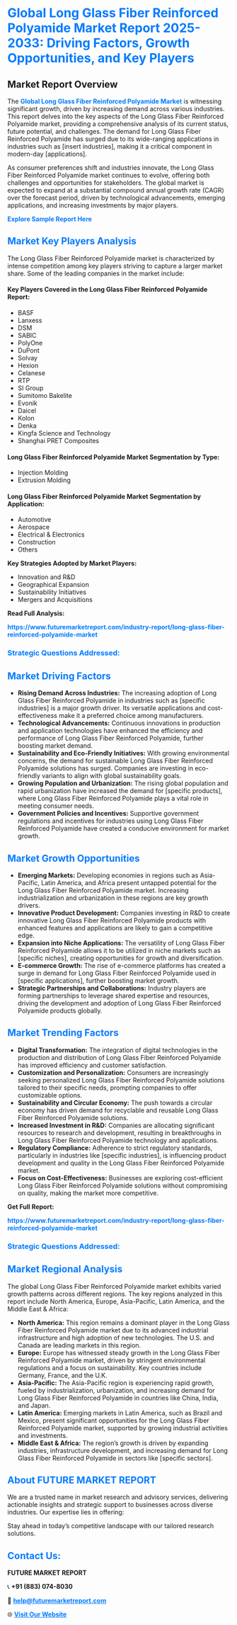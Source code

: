 <h1 style="color: #007BFF;">Global Long Glass Fiber Reinforced Polyamide Market Report 2025-2033: Driving Factors, Growth Opportunities, and Key Players</h1>

<section id="overview">
<h2>Market Report Overview</h2>
<p>The <a href="https://www.futuremarketreport.com/industry-report/long-glass-fiber-reinforced-polyamide-market" style="color: #007BFF; text-decoration: none;"><strong>Global Long Glass Fiber Reinforced Polyamide Market</strong></a> is witnessing significant growth, driven by increasing demand across various industries. This report delves into the key aspects of the Long Glass Fiber Reinforced Polyamide market, providing a comprehensive analysis of its current status, future potential, and challenges. The demand for Long Glass Fiber Reinforced Polyamide has surged due to its wide-ranging applications in industries such as [insert industries], making it a critical component in modern-day [applications].</p>
<p>As consumer preferences shift and industries innovate, the Long Glass Fiber Reinforced Polyamide market continues to evolve, offering both challenges and opportunities for stakeholders. The global market is expected to expand at a substantial compound annual growth rate (CAGR) over the forecast period, driven by technological advancements, emerging applications, and increasing investments by major players.</p>
</section>

<section id="overview">
<p><a href="https://www.futuremarketreport.com/request-sample/reportId=36590" style="color: #007BFF; text-decoration: none;"><strong>Explore Sample Report Here</strong></a></p>
</section>

<section id="key-players">
<h2 style="color: #007BFF;">Market Key Players Analysis</h2>
<p>The Long Glass Fiber Reinforced Polyamide market is characterized by intense competition among key players striving to capture a larger market share. Some of the leading companies in the market include:</p>
<h4>Key Players Covered in the Long Glass Fiber Reinforced Polyamide Report:</h4>
<ul><li>BASF</li><li>Lanxess</li><li>DSM</li><li>SABIC</li><li>PolyOne</li><li>DuPont</li><li>Solvay</li><li>Hexion</li><li>Celanese</li><li>RTP</li><li>SI Group</li><li>Sumitomo Bakelite</li><li>Evonik</li><li>Daicel</li><li>Kolon</li><li>Denka</li><li>Kingfa Science and Technology</li><li>Shanghai PRET Composites</li></ul>
<h4>Long Glass Fiber Reinforced Polyamide Market Segmentation by Type:</h4>
<ul><li>Injection Molding</li><li>Extrusion Molding</li></ul>

<h4>Long Glass Fiber Reinforced Polyamide Market Segmentation by Application:</h4>
<ul><li>Automotive</li><li>Aerospace</li><li>Electrical &amp; Electronics</li><li>Construction</li><li>Others</li></ul>
<p><strong>Key Strategies Adopted by Market Players:</strong></p>
<ul>
<li>Innovation and R&D</li>
<li>Geographical Expansion</li>
<li>Sustainability Initiatives</li>
<li>Mergers and Acquisitions</li>
</ul>
</section>

<section>
<p><strong>Read Full Analysis: </strong></p><a href="https://www.futuremarketreport.com/industry-report/long-glass-fiber-reinforced-polyamide-market" style="color: #007BFF; text-decoration: none;"><strong>https://www.futuremarketreport.com/industry-report/long-glass-fiber-reinforced-polyamide-market</strong></a>
<h3 style="color: #007BFF;">Strategic Questions Addressed:</h3>
</section>

<section id="driving-factors">
<h2 style="color: #007BFF;">Market Driving Factors</h2>
<ul>
<li><strong>Rising Demand Across Industries:</strong> The increasing adoption of Long Glass Fiber Reinforced Polyamide in industries such as [specific industries] is a major growth driver. Its versatile applications and cost-effectiveness make it a preferred choice among manufacturers.</li>
<li><strong>Technological Advancements:</strong> Continuous innovations in production and application technologies have enhanced the efficiency and performance of Long Glass Fiber Reinforced Polyamide, further boosting market demand.</li>
<li><strong>Sustainability and Eco-Friendly Initiatives:</strong> With growing environmental concerns, the demand for sustainable Long Glass Fiber Reinforced Polyamide solutions has surged. Companies are investing in eco-friendly variants to align with global sustainability goals.</li>
<li><strong>Growing Population and Urbanization:</strong> The rising global population and rapid urbanization have increased the demand for [specific products], where Long Glass Fiber Reinforced Polyamide plays a vital role in meeting consumer needs.</li>
<li><strong>Government Policies and Incentives:</strong> Supportive government regulations and incentives for industries using Long Glass Fiber Reinforced Polyamide have created a conducive environment for market growth.</li>
</ul>
</section>

<section id="growth-opportunities">
<h2 style="color: #007BFF;">Market Growth Opportunities</h2>
<ul>
<li><strong>Emerging Markets:</strong> Developing economies in regions such as Asia-Pacific, Latin America, and Africa present untapped potential for the Long Glass Fiber Reinforced Polyamide market. Increasing industrialization and urbanization in these regions are key growth drivers.</li>
<li><strong>Innovative Product Development:</strong> Companies investing in R&D to create innovative Long Glass Fiber Reinforced Polyamide products with enhanced features and applications are likely to gain a competitive edge.</li>
<li><strong>Expansion into Niche Applications:</strong> The versatility of Long Glass Fiber Reinforced Polyamide allows it to be utilized in niche markets such as [specific niches], creating opportunities for growth and diversification.</li>
<li><strong>E-commerce Growth:</strong> The rise of e-commerce platforms has created a surge in demand for Long Glass Fiber Reinforced Polyamide used in [specific applications], further boosting market growth.</li>
<li><strong>Strategic Partnerships and Collaborations:</strong> Industry players are forming partnerships to leverage shared expertise and resources, driving the development and adoption of Long Glass Fiber Reinforced Polyamide products globally.</li>
</ul>
</section>

<section id="trending-factors">
<h2 style="color: #007BFF;">Market Trending Factors</h2>
<ul>
<li><strong>Digital Transformation:</strong> The integration of digital technologies in the production and distribution of Long Glass Fiber Reinforced Polyamide has improved efficiency and customer satisfaction.</li>
<li><strong>Customization and Personalization:</strong> Consumers are increasingly seeking personalized Long Glass Fiber Reinforced Polyamide solutions tailored to their specific needs, prompting companies to offer customizable options.</li>
<li><strong>Sustainability and Circular Economy:</strong> The push towards a circular economy has driven demand for recyclable and reusable Long Glass Fiber Reinforced Polyamide solutions.</li>
<li><strong>Increased Investment in R&D:</strong> Companies are allocating significant resources to research and development, resulting in breakthroughs in Long Glass Fiber Reinforced Polyamide technology and applications.</li>
<li><strong>Regulatory Compliance:</strong> Adherence to strict regulatory standards, particularly in industries like [specific industries], is influencing product development and quality in the Long Glass Fiber Reinforced Polyamide market.</li>
<li><strong>Focus on Cost-Effectiveness:</strong> Businesses are exploring cost-efficient Long Glass Fiber Reinforced Polyamide solutions without compromising on quality, making the market more competitive.</li>
</ul>
</section>

<section>
<p><strong>Get Full Report: </strong></p><a href="https://www.futuremarketreport.com/industry-report/long-glass-fiber-reinforced-polyamide-market" style="color: #007BFF; text-decoration: none;"><strong>https://www.futuremarketreport.com/industry-report/long-glass-fiber-reinforced-polyamide-market</strong></a>
<h3 style="color: #007BFF;">Strategic Questions Addressed:</h3>
</section>


<section id="regional-analysis">
<h2 style="color: #007BFF;">Market Regional Analysis</h2>
<p>The global Long Glass Fiber Reinforced Polyamide market exhibits varied growth patterns across different regions. The key regions analyzed in this report include North America, Europe, Asia-Pacific, Latin America, and the Middle East & Africa:</p>
<ul>
<li><strong>North America:</strong> This region remains a dominant player in the Long Glass Fiber Reinforced Polyamide market due to its advanced industrial infrastructure and high adoption of new technologies. The U.S. and Canada are leading markets in this region.</li>
<li><strong>Europe:</strong> Europe has witnessed steady growth in the Long Glass Fiber Reinforced Polyamide market, driven by stringent environmental regulations and a focus on sustainability. Key countries include Germany, France, and the U.K.</li>
<li><strong>Asia-Pacific:</strong> The Asia-Pacific region is experiencing rapid growth, fueled by industrialization, urbanization, and increasing demand for Long Glass Fiber Reinforced Polyamide in countries like China, India, and Japan.</li>
<li><strong>Latin America:</strong> Emerging markets in Latin America, such as Brazil and Mexico, present significant opportunities for the Long Glass Fiber Reinforced Polyamide market, supported by growing industrial activities and investments.</li>
<li><strong>Middle East & Africa:</strong> The region’s growth is driven by expanding industries, infrastructure development, and increasing demand for Long Glass Fiber Reinforced Polyamide in sectors like [specific sectors].</li>
</ul>
</section>

<footer>
<h2 style="color: #007BFF;">About FUTURE MARKET REPORT</h2>
<p>We are a trusted name in market research and advisory services, delivering actionable insights and strategic support to businesses across diverse industries. Our expertise lies in offering:</p>

<p>Stay ahead in today’s competitive landscape with our tailored research solutions.</p>

<h2 style="color: #007BFF;">Contact Us:</h2>
<p><strong>FUTURE MARKET REPORT</strong></p>
<p>📞 <strong>+91 (883) 074-8030</strong></p>
<p>📧 <strong><a href="mailto:help@futuremarketreport.com" style="color: #007BFF;">help@futuremarketreport.com</a></strong></p>
<p>🌐 <strong><a href="https://www.futuremarketreport.com/" style="color: #007BFF;">Visit Our Website</a></strong></p>
</footer>